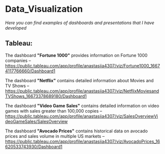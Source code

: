 # Data_Visualization

*Here you can find examples of dashboards and presentations that I have developed*

## Tableau:

The dashboard **"Fortune 1000"** provides information on Fortune 1000 companies – https://public.tableau.com/app/profile/anastasiia4307/viz/Fortune1000_16674117766660/Dashboard1

The dashboard **"Netflix"** contains detailed information about Movies and TV Shows – https://public.tableau.com/app/profile/anastasiia4307/viz/NetflixMoviesandTVShows_16673378689180/Dashboard1

The dashboard **"Video Game Sales"** contains detailed information on video games with sales greater than 100,000 copies – https://public.tableau.com/app/profile/anastasiia4307/viz/SalesOverviewVideoGameSales/SalesOverview

The dashboard **"Avocado Prices"** contains historical data on avocado prices and sales volume in multiple US markets – https://public.tableau.com/app/profile/anastasiia4307/viz/AvocadoPrices_16620533743930/Dashboard1
